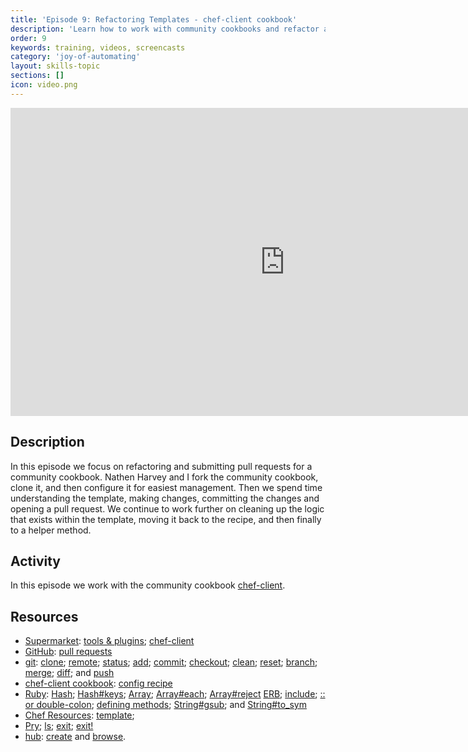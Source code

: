 ```yaml
---
title: 'Episode 9: Refactoring Templates - chef-client cookbook'
description: 'Learn how to work with community cookbooks and refactor a template with complicated logic to make it clear'
order: 9
keywords: training, videos, screencasts
category: 'joy-of-automating'
layout: skills-topic
sections: []
icon: video.png
---
```


<iframe width="877" height="493" src="https://www.youtube.com/embed/4d6btJTVF-o" frameborder="0" allowfullscreen></iframe>

## Description

In this episode we focus on refactoring and submitting pull requests for a community cookbook. Nathen Harvey and I fork the community cookbook, clone it, and then configure it for easiest management. Then we spend time understanding the template, making changes, committing the changes and opening a pull request. We continue to work further on cleaning up the logic that exists within the template, moving it back to the recipe, and then finally to a helper method.

## Activity

In this episode we work with the community cookbook [chef-client](https://supermarket.chef.io/cookbooks/chef-client).

## Resources

* [Supermarket](https://supermarket.chef.io/): [tools & plugins](https://supermarket.chef.io/tools-directory); [chef-client](https://supermarket.chef.io/cookbooks/chef-client)
* [GitHub](https://help.github.com/): [pull requests](https://help.github.com/articles/using-pull-requests/)
* [git](https://git-scm.com): [clone](https://git-scm.com/docs/git-clone); [remote](https://git-scm.com/docs/git-remote); [status](https://git-scm.com/docs/git-status); [add](https://git-scm.com/docs/git-add); [commit](https://git-scm.com/docs/git-commit); [checkout](https://git-scm.com/docs/git-checkout); [clean](https://git-scm.com/docs/git-clean); [reset](https://git-scm.com/docs/git-reset); [branch](https://git-scm.com/docs/git-branch); [merge](https://git-scm.com/docs/git-merge); [diff](https://git-scm.com/docs/git-diff); and [push](https://git-scm.com/docs/git-push)
* [chef-client cookbook](https://github.com/chef-cookbooks/chef-client): [config recipe](https://github.com/chef-cookbooks/chef-client/blob/master/recipes/config.rb)
* [Ruby](http://www.rubydoc.info/stdlib): [Hash](http://www.rubydoc.info/stdlib/core/Hash); [Hash#keys](http://www.rubydoc.info/stdlib/core/Hash#keys-instance_method); [Array](http://www.rubydoc.info/stdlib/core/Array); [Array#each](http://www.rubydoc.info/stdlib/core/Array#each-instance_method); [Array#reject](http://www.rubydoc.info/stdlib/core/Array#reject-instance_method) [ERB](http://www.rubydoc.info/stdlib/erb/ERB); [include](http://www.rubydoc.info/stdlib/core/Module#include-instance_method); [:: or double-colon](http://stackoverflow.com/questions/3009477/what-is-rubys-double-colon); [defining methods](http://rubylearning.com/satishtalim/writing_own_ruby_methods.html); [String#gsub](http://www.rubydoc.info/stdlib/core/String#gsub-instance_method); and [String#to_sym](http://www.rubydoc.info/stdlib/core/String#to_sym-instance_method)
* [Chef Resources](https://docs.chef.io/resources.html): [template](https://docs.chef.io/resources.html#template);
* [Pry](http://pryrepl.org/); [ls](https://github.com/pry/pry/wiki/State-navigation#Ls); [exit](https://github.com/pry/pry/wiki/FAQ); [exit!](https://github.com/pry/pry/wiki/State-navigation#Exit_program)
* [hub](https://hub.github.com/): [create](https://hub.github.com/hub.1.html) and [browse](https://hub.github.com/hub.1.html).
